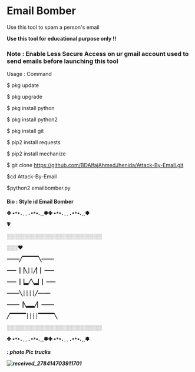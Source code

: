 # Email Bomber

Use this tool to spam a person's email

<b> Use this tool for educational purpose only !! </b>

<h3> Note : Enable Less Secure Access on ur gmail account used to send emails before launching this tool </h3>

Usage : 
Command 

$ pkg update

$ pkg upgrade

$ pkg install python

$ pkg install python2

$ pkg install git

$ pip2 install requests

$ pip2 install mechanize

$ git clone https://github.com/BDAlfajAhmedJhenida/Attack-By-Email.git

$cd Attack-By-Email

$python2 emailbomber.py

<h4> Bio : Style id Email Bomber

✤ •*`*•.¸¸.•*`*•.¸¸✽✤ •*`*•.¸¸.•*`*•.¸¸✽

💗

░░░░░░░░░░░░░░░░░░░░░░░░░░

░░░❤

┈┈┈┈╱▔▔▔▔╲┈┈┈┈

┈┈┈▕▕╲┊┊╱▏▏┈┈┈

┈┈┈▕▕▂╱╲▂▏▏┈┈┈

┈┈┈┈╲┊┊┊┊╱┈┈┈┈

┈┈┈┈▕╲▂▂╱▏┈┈┈┈

╱▔▔▔▔┊┊┊┊▔▔▔▔╲

░░░░░░░░░░░░░░░░░░░░░░░░░░

✤ •*`*•.¸¸.•*`*•.¸¸✽✤ •*`*•.¸¸.•*`*•.¸¸✽

<h5> : photo Pic trucks 

![received_278414703911701](https://user-images.githubusercontent.com/79386629/111058216-11f3bd00-84b7-11eb-9c45-11933264d8c3.jpeg)

